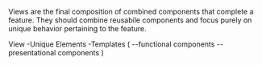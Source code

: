 Views are the final composition of combined components that complete a feature. They should combine reusabile components and focus purely on unique behavior pertaining to the feature.

View
-Unique Elements
-Templates (
--functional components
--presentational components )
